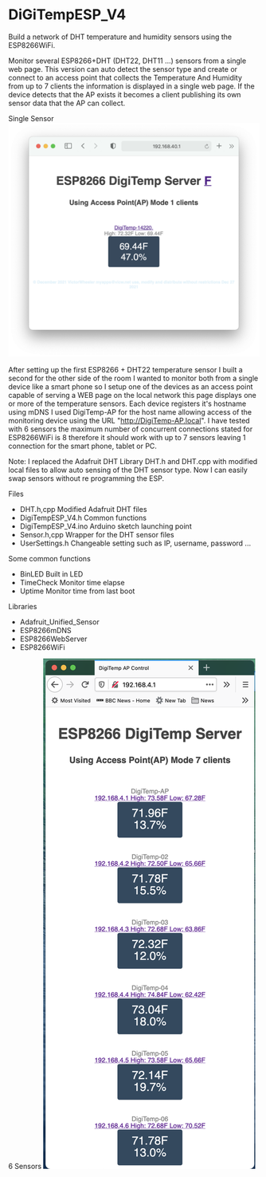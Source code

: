 # DiGiTempESP_V4
Build a network of DHT temperature and humidity sensors using the ESP8266WiFi.
 
Monitor several ESP8266+DHT (DHT22, DHT11 ...) sensors from a single web page.
This version can auto detect the sensor type and create or connect to an access point that collects the Temperature And Humidity from up to 7 clients the information is displayed in a single web page. If the device detects that the AP exists it becomes a client publishing its own sensor data that the AP can collect.

 Single Sensor 
![Root Page](./DiGiTempESP_1.png)

After setting up the first ESP8266 + DHT22 temperature sensor I built a second for the other side of the room I wanted to monitor both from a single device like a smart phone so I setup one of the devices as an access point capable of serving a WEB page on the local network this page displays one or more of the temperature sensors. Each device registers it's hostname using mDNS I used DigiTemp-AP for the host name allowing access of the monitoring device using the URL "http://DigiTemp-AP.local".  I have tested with 6 sensors the maximum number of concurrent connections stated for ESP8266WiFi is 8 therefore it should work with up to 7 sensors leaving 1 connection for the smart phone, tablet or PC.    
 
Note: I replaced the Adafruit DHT Library DHT.h and DHT.cpp with modified local files to allow auto sensing of the DHT sensor type. Now I can easily swap sensors without re programming the ESP.

Files
 - DHT.h,cpp		Modified Adafruit DHT files
 - DigiTempESP_V4.h	Common functions 
 - DigiTempESP_V4.ino	Arduino sketch launching point
 - Sensor.h,cpp		Wrapper for the DHT sensor files
 - UserSettings.h	Changeable setting such as IP, username, password ... 

Some common functions
 - BinLED		Built in LED
 - TimeCheck		Monitor time elapse
 - Uptime		Monitor time from last boot

Libraries
 - Adafruit_Unified_Sensor
 - ESP8266mDNS
 - ESP8266WebServer
 - ESP8266WiFi

 6 Sensors
 ![Root_Page](./DiGiTempESP_6.png)
 
